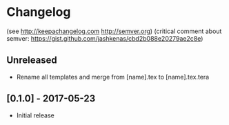# Changelog

(see http://keepachangelog.com http://semver.org)
(critical comment about semver: https://gist.github.com/jashkenas/cbd2b088e20279ae2c8e)

## Unreleased
* Rename all templates and merge from [name].tex to [name].tex.tera

## [0.1.0] - 2017-05-23
* Initial release
